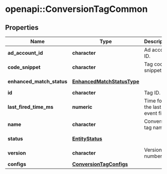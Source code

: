 # openapi::ConversionTagCommon


## Properties
Name | Type | Description | Notes
------------ | ------------- | ------------- | -------------
**ad_account_id** | **character** | Ad account ID. | [optional] 
**code_snippet** | **character** | Tag code snippet. | [optional] 
**enhanced_match_status** | [**EnhancedMatchStatusType**](EnhancedMatchStatusType.md) |  | [optional] [Enum: ] 
**id** | **character** | Tag ID. | [optional] 
**last_fired_time_ms** | **numeric** | Time for the last event fired. | [optional] 
**name** | **character** | Conversion tag name. | [optional] 
**status** | [**EntityStatus**](EntityStatus.md) |  | [optional] [Enum: ] 
**version** | **character** | Version number. | [optional] 
**configs** | [**ConversionTagConfigs**](ConversionTagConfigs.md) |  | [optional] 


